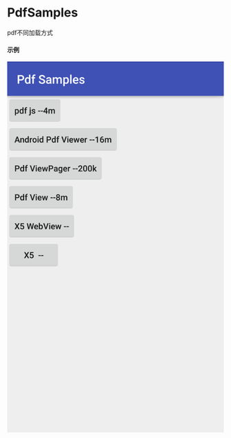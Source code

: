 # PdfSamples
pdf不同加载方式

#### 示例
![image](https://github.com/restse/PdfSamples/blob/master/Screenshot.png)

